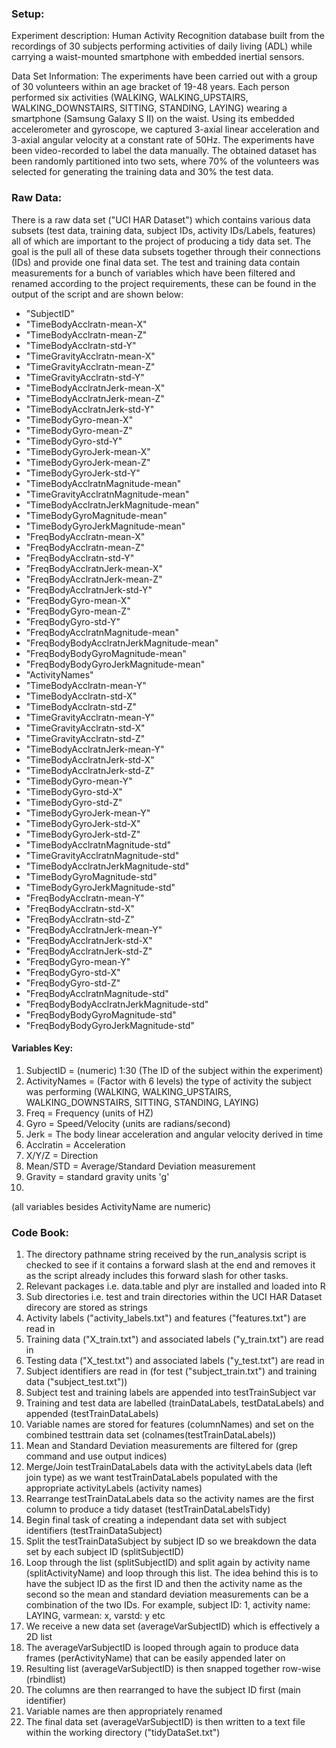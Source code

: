 ### Setup:

Experiment description: Human Activity Recognition database built from the recordings 
of 30 subjects performing activities of daily living (ADL) while carrying a waist-mounted 
smartphone with embedded inertial sensors.

Data Set Information: The experiments have been carried out with a group of 30 volunteers 
within an age bracket of 19-48 years. Each person performed six activities 
(WALKING, WALKING_UPSTAIRS, WALKING_DOWNSTAIRS, SITTING, STANDING, LAYING) 
wearing a smartphone (Samsung Galaxy S II) on the waist. Using its embedded 
accelerometer and gyroscope, we captured 3-axial linear acceleration and 
3-axial angular velocity at a constant rate of 50Hz. The experiments have 
been video-recorded to label the data manually. The obtained dataset has been 
randomly partitioned into two sets, where 70% of the volunteers was selected for 
generating the training data and 30% the test data. 

### Raw Data:

There is a raw data set ("UCI HAR Dataset") which contains various data subsets 
(test data, training data, subject IDs, activity IDs/Labels, features) all of which are
important to the project of producing a tidy data set. The goal is the pull all of these
data subsets together through their connections (IDs) and provide one final data set.
The test and training data contain measurements for a bunch of variables which have been filtered
and renamed according to the project requirements, these can be found in the output of the script
and are shown below:

* "SubjectID"
* "TimeBodyAcclratn-mean-X"
* "TimeBodyAcclratn-mean-Z"
* "TimeBodyAcclratn-std-Y"
* "TimeGravityAcclratn-mean-X"
* "TimeGravityAcclratn-mean-Z"
* "TimeGravityAcclratn-std-Y"
* "TimeBodyAcclratnJerk-mean-X"
* "TimeBodyAcclratnJerk-mean-Z"
* "TimeBodyAcclratnJerk-std-Y"
* "TimeBodyGyro-mean-X"
* "TimeBodyGyro-mean-Z"
* "TimeBodyGyro-std-Y"
* "TimeBodyGyroJerk-mean-X"
* "TimeBodyGyroJerk-mean-Z"
* "TimeBodyGyroJerk-std-Y"
* "TimeBodyAcclratnMagnitude-mean"
* "TimeGravityAcclratnMagnitude-mean"
* "TimeBodyAcclratnJerkMagnitude-mean"
* "TimeBodyGyroMagnitude-mean"
* "TimeBodyGyroJerkMagnitude-mean"
* "FreqBodyAcclratn-mean-X"
* "FreqBodyAcclratn-mean-Z"
* "FreqBodyAcclratn-std-Y"
* "FreqBodyAcclratnJerk-mean-X"
* "FreqBodyAcclratnJerk-mean-Z"
* "FreqBodyAcclratnJerk-std-Y"
* "FreqBodyGyro-mean-X"
* "FreqBodyGyro-mean-Z"
* "FreqBodyGyro-std-Y"
* "FreqBodyAcclratnMagnitude-mean"
* "FreqBodyBodyAcclratnJerkMagnitude-mean"
* "FreqBodyBodyGyroMagnitude-mean"
* "FreqBodyBodyGyroJerkMagnitude-mean"
* "ActivityNames"
* "TimeBodyAcclratn-mean-Y"
* "TimeBodyAcclratn-std-X"
* "TimeBodyAcclratn-std-Z"
* "TimeGravityAcclratn-mean-Y"
* "TimeGravityAcclratn-std-X"
* "TimeGravityAcclratn-std-Z"
* "TimeBodyAcclratnJerk-mean-Y"
* "TimeBodyAcclratnJerk-std-X"
* "TimeBodyAcclratnJerk-std-Z"
* "TimeBodyGyro-mean-Y"
* "TimeBodyGyro-std-X"
* "TimeBodyGyro-std-Z"
* "TimeBodyGyroJerk-mean-Y"
* "TimeBodyGyroJerk-std-X"
* "TimeBodyGyroJerk-std-Z"
* "TimeBodyAcclratnMagnitude-std"
* "TimeGravityAcclratnMagnitude-std"
* "TimeBodyAcclratnJerkMagnitude-std"
* "TimeBodyGyroMagnitude-std"
* "TimeBodyGyroJerkMagnitude-std"
* "FreqBodyAcclratn-mean-Y"
* "FreqBodyAcclratn-std-X"
* "FreqBodyAcclratn-std-Z"
* "FreqBodyAcclratnJerk-mean-Y"
* "FreqBodyAcclratnJerk-std-X"
* "FreqBodyAcclratnJerk-std-Z"
* "FreqBodyGyro-mean-Y"
* "FreqBodyGyro-std-X"
* "FreqBodyGyro-std-Z"
* "FreqBodyAcclratnMagnitude-std"
* "FreqBodyBodyAcclratnJerkMagnitude-std"
* "FreqBodyBodyGyroMagnitude-std"
* "FreqBodyBodyGyroJerkMagnitude-std"

#### Variables Key:

1. SubjectID = (numeric) 1:30 (The ID of the subject within the experiment)
2. ActivityNames = (Factor with 6 levels) the type of activity the subject was performing (WALKING, WALKING_UPSTAIRS, WALKING_DOWNSTAIRS, SITTING, STANDING, LAYING)
3. Freq = Frequency (units of HZ)
4. Gyro = Speed/Velocity (units are radians/second)
5. Jerk = The body linear acceleration and angular velocity derived in time
6. Acclratin = Acceleration
7. X/Y/Z = Direction
8. Mean/STD = Average/Standard Deviation measurement
9. Gravity = standard gravity units 'g'
10. 
(all variables besides ActivityName are numeric)

### Code Book:

1. The directory pathname string received by the run_analysis script is checked to see if it contains a forward slash at the
end and removes it as the script already includes this forward slash for other tasks.
2. Relevant packages i.e. data.table and plyr are installed and loaded into R
3. Sub directories i.e. test and train directories within the UCI HAR Dataset direcory are stored as strings
4. Activity labels ("activity_labels.txt") and features ("features.txt") are read in
5. Training data ("X_train.txt") and associated labels ("y_train.txt") are read in
6. Testing data ("X_test.txt") and associated labels ("y_test.txt") are read in
7. Subject identifiers are read in (for test ("subject_train.txt") and training data ("subject_test.txt"))
8. Subject test and training labels are appended into testTrainSubject var
9. Training and test data are labelled (trainDataLabels, testDataLabels) and appended (testTrainDataLabels)
10. Variable names are stored for features (columnNames) and set on the combined testtrain data set (colnames(testTrainDataLabels))
11. Mean and Standard Deviation measurements are filtered for (grep command and use output indices)
12. Merge/Join testTrainDataLabels data with the activityLabels data (left join type) as we want testTrainDataLabels populated
with the appropriate activityLabels (activity names)
13. Rearrange testTrainDataLabels data so the activity names are the first column to produce a tidy dataset (testTrainDataLabelsTidy)
14. Begin final task of creating a independant data set with subject identifiers (testTrainDataSubject)
15. Split the testTrainDataSubject by subject ID so we breakdown the data set by each subject ID (splitSubjectID)
16. Loop through the list (splitSubjectID) and split again by activity name (splitActivityName) and loop through this list.
The idea behind this is to have the subject ID as the first ID and then the activity name as the second so the mean and standard
deviation measurements can be a combination of the two IDs. For example, subject ID: 1, activity name: LAYING, varmean: x, varstd: y etc
17. We receive a new data set (averageVarSubjectID) which is effectively a 2D list
18. The averageVarSubjectID is looped through again to produce data frames (perActivityName) that can be easily appended later on
19. Resulting list (averageVarSubjectID) is then snapped together row-wise (rbindlist)
20. The columns are then rearranged to have the subject ID first (main identifier)
21. Variable names are then appropriately renamed
22. The final data set (averageVarSubjectID) is then written to a text file within the working directory ("tidyDataSet.txt")
